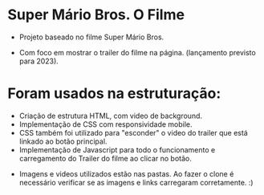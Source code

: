 # Super Mário Bros. O Filme

* Projeto baseado no filme Super Mário Bros. 
- Com foco em mostrar o trailer do filme na página. (lançamento previsto para 2023).

# Foram usados na estruturação:
- Criação de estrutura HTML, com video de background.
- Implementação de CSS com responsividade mobile.
- CSS também foi utilizado para "esconder" o video do trailer que está linkado ao botão principal.
- Implementação de Javascript para todo o funcionamento e carregamento do Trailer do filme ao clicar no botão.

* Imagens e videos utilizados estão nas pastas. Ao fazer o clone é necessário verificar se as imagens e links carregaram corretamente. :)